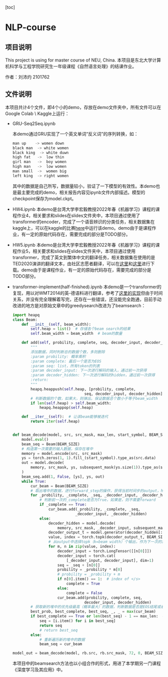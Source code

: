 [toc]
# NLP-course
## 项目说明

This project is using for master course <Natural Language Processing> of NEU, China.
本项目是东北大学计算机科学与工程学院研究生一年级课程《自然语言处理》的结课作业。

作者：刘沛灼 2101762

## 文件说明

本项目共计4个文件，即4个小的demo，存放在demo文件夹中，所有文件可以在Google Colab \ Kaggle上运行：

*   GRU-Seq2Seq.ipynb

    本demo通过GRU实现了一个英文单词“反义词”的序列转换，如：

    ```python
    man up    -> women down 
    black man  -> white women
    black king  -> white duwn 
    high fat   ->  low thin  
    girl man   ->  boy women 
    high man   ->  low women 
    man small  ->  women big 
    left king  -> right women
    ```
    其中的数据是自己所写，数据量较小，验证了一下模型的有效性。本demo也是最主要完成的demo，相关报告内容见ipynb文件内部描述。模型的checkpoint保存为model.ckpt。
*   HW4.ipynb
    本demo是台湾大学李宏毅教授2022年春《机器学习》课程的课程作业4，相关要求和slides在slides文件夹中，本项目通过使用了transformer的encoder，完成了一个语音辨识的分类任务，相关数据集在kaggle上，可以在kaggle的比赛[here](https://www.kaggle.com/competitions/ml2022spring-hw4)中运行该demo。demo由于是课程作业，有一定的原始代码存在，需要完成的部分是TODO部分。
*   HW5.ipynb
    本demo是台湾大学李宏毅教授2022年春《机器学习》课程的课程作业5，相关要求和slides在slides文件夹中，本项目通过使用transformer，完成了英文到繁体中文的翻译任务，相关数据集在使用的是TED2020演讲的翻译文本，由社区志愿者翻译，可以在[这里](https://github.com/yuhsinchan/ML2022-HW5Dataset/releases/download/v1.0.2/ted2020.tgz)和[这里](https://github.com/yuhsinchan/ML2022-HW5Dataset/releases/download/v1.0.2/test.tgz)进行下载。demo由于是课程作业，有一定的原始代码存在，需要完成的部分是TODO部分。
*   transformer-implement(half-finished).ipynb
    本demo是一个transformer的复现，用以对WMT2014的英-德语料进行翻译，参考了[这里的实现](http://www.egbenz.com/#/my_article/49)但由于时间关系，并没有完全理解着写完，还存在一些错误，还没能完全跑通，目前手动改进的地方是对原始文章中的greedysearch改进为了beamsearch：
    ```python
    import heapq
    class Beam:
        def __init__(self, beam_width):
            self.heap = list()  # 存储各个beam search的结果
            self.beam_width = beam_width  # beam的数量

        def add(self, probility, complete, seq, decoder_input, decoder_hidden):
            """
            添加数据，同时判断总的数据个数，多则删除
            :param probility: 概率乘积
            :param complete: 最后一个是否为EOS
            :param seq: list，所有token的列表
            :param decoder_input: 下一次进行解码的输入，通过前一次获得
            :param decoder_hidden: 下一次进行解码的hidden，通过前一次获得
            :return:
            """
            heapq.heappush(self.heap, [probility, complete,
                                    seq, decoder_input, decoder_hidden])
            # 判断数据的个数，如果大，则弹出。保证数据总个数小于等于beam_width
            if len(self.heap) > self.beam_width:
                heapq.heappop(self.heap)

        def __iter__(self):  # 让该beam能够被迭代
            return iter(self.heap)


    def beam_decode(model, src, src_mask, max_len, start_symbol, BEAM_SIZE):
        model.eval()
        beam_seq = Beam(BEAM_SIZE)
        # 构造第一次需要的输入数据，保存在堆中
        memory = model.encode(src, src_mask)
        ys = torch.zeros(1, 1).fill_(start_symbol).type_as(src.data)
        out = model.decode(
            memory, src_mask, ys, subsequent_mask(ys.size(1)).type_as(src.data)
        )
        beam_seq.add(1, False, [ys], ys, out)
        while True:
            cur_beam = Beam(BEAM_SIZE)
            # 取出堆中的数据，进行forward_step的操作，获得当前时间步的output，hidden
            for _probility, _complete, _seq, _decoder_input, _decoder_hidden in beam_seq:
                # 判断前一次的_complete是否为True，如果是，则不需要forward
                if _complete == True:
                    cur_beam.add(_probility, _complete, _seq,
                                _decoder_input, _decoder_hidden)
                else:
                    decoder_hidden = model.decode(
                        memory, src_mask, _decoder_input, subsequent_mask(ys.size(1)).type_as(src.data))
                    decoder_output_t = model.generator(decoder_hidden[:, -1])
                    value, index = torch.topk(decoder_output_t, BEAM_SIZE)
                    # 从output中选择topk（k=beam width）个输出，作为下一次的input
                    for m, n in zip(value, index):
                        decoder_input = torch.LongTensor([[n[0]]])
                        decoder_input = torch.cat(
                            [_decoder_input, decoder_input], dim=1)
                        seq = _seq + [n[0]]
                        probility = _probility * m[0]
                        # probility = _probility + m
                        if n[0].item() == 1:  # index of </s>
                            complete = True
                        else:
                            complete = False
                        cur_beam.add(probility, complete, seq,
                                    decoder_input, decoder_hidden)
            # 获取新的堆中的优先级最高（概率最大）的数据，判断数据是否是EOS结尾或者是否达到最大长度，如果是，停止迭代
            best_prob, best_complete, best_seq, _, _ = max(cur_beam)
            if best_complete == True or len(best_seq) - 1 == max_len:  # 减去</s>
                seq = [i.item() for i in best_seq]
                return seq
                # return best_seq
            else:
                # 重新遍历新的堆中的数据
                beam_seq = cur_beam

    model_out = beam_decode(model, rb.src, rb.src_mask, 72, 0, BEAM_SIZE=3)
    ```
    本项目中的beamsearch方法也以小组合作的形式，用进了本学期另一门课程《深度学习及其应用》中。




